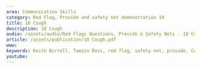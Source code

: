 ```yaml
---
area: Communication Skills
category: Red Flag, Provide and safety net demonstration 10
title: 10 Cough
description: 10 Cough
audio: /assets/audio/Red Flags Questions, Provide & Safety Nets - 10 Cough in childhood - MQ.mp3
article: /assets/publication/10 Cough.pdf
www: 
keywords: Keith Birrell, Tamzin Ross, red flag, safety net, provide, Cough
youtube: 
--- 
```

